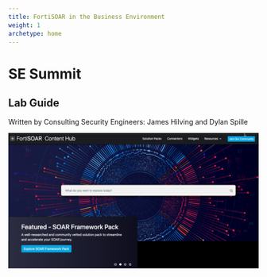 ```yaml
---
title: FortiSOAR in the Business Environment
weight: 1
archetype: home
---
```


# SE Summit

## Lab Guide

Written by Consulting Security Engineers: James Hilving and Dylan Spille

![](fsr_content_hub.png)